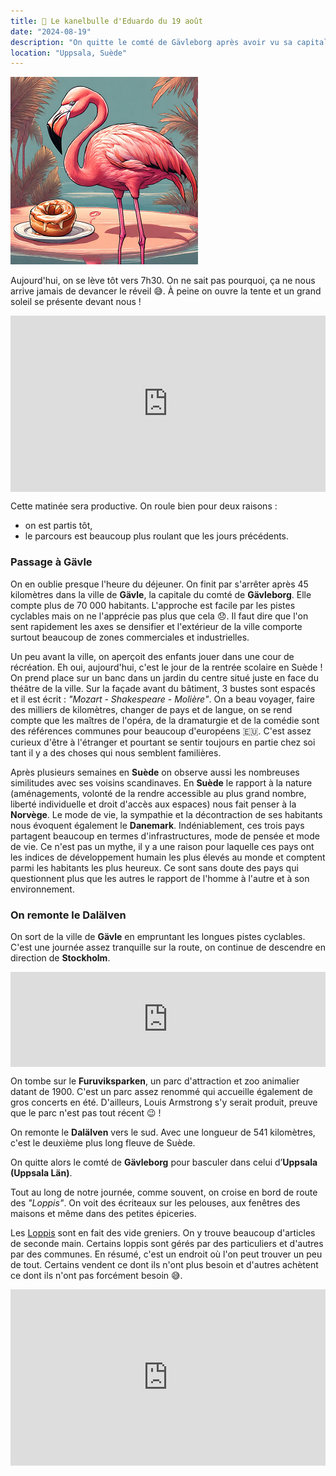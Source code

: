 ```yaml
---
title: 🥮 Le kanelbulle d'Eduardo du 19 août
date: "2024-08-19"
description: "On quitte le comté de Gävleborg après avoir vu sa capitale, Gävle !"
location: "Uppsala, Suède"
---
```


![Kanelbullar d'Eduardo](../kanelbullar_eduardo.png)

Aujourd'hui, on se lève tôt vers 7h30. On ne sait pas pourquoi, ça ne nous arrive jamais de devancer le réveil 😅. À peine on ouvre la tente et un grand soleil se présente devant nous !

<div style="width: 100%; height: 0; position: relative; padding-bottom: 56%;"><iframe src="https://giphy.com/embed/mjHL71HhhfqKfxX3Kx" style="top: 0; left: 0; width: 100%; height: 100%; position: absolute; border: 0;" allowfullscreen scrolling="no" allow="encrypted-media;" class="giphy-embed"></iframe></div>

Cette matinée sera productive. On roule bien pour deux raisons :
- on est partis tôt,
- le parcours est beaucoup plus roulant que les jours précédents.

### Passage à Gävle
On en oublie presque l'heure du déjeuner. On finit par s'arrêter après 45 kilomètres dans la ville de **Gävle**, la capitale du comté de **Gävleborg**. Elle compte plus de 70 000 habitants. L'approche est facile par les pistes cyclables mais on ne l'apprécie pas plus que cela 😞. Il faut dire que l'on sent rapidement les axes se densifier et l'extérieur de la ville comporte surtout beaucoup de zones commerciales et industrielles.

Un peu avant la ville, on aperçoit des enfants jouer dans une cour de récréation. Eh oui, aujourd'hui, c'est le jour de la rentrée scolaire en Suède ! On prend place sur un banc dans un jardin du centre situé juste en face du théâtre de la ville. Sur la façade avant du bâtiment, 3 bustes sont espacés et il est écrit : *"Mozart - Shakespeare - Molière"*. On a beau voyager, faire des milliers de kilomètres, changer de pays et de langue, on se rend compte que les maîtres de l'opéra, de la dramaturgie et de la comédie sont des références communes pour beaucoup d'européens 🇪🇺. C'est assez curieux d'être à l'étranger et pourtant se sentir toujours en partie chez soi tant il y a des choses qui nous semblent familières. 

Après plusieurs semaines en **Suède** on observe aussi les nombreuses similitudes avec ses voisins scandinaves. En **Suède** le rapport à la nature (aménagements, volonté de la rendre accessible au plus grand nombre, liberté individuelle et droit d'accès aux espaces) nous fait penser à la **Norvège**. Le mode de vie, la sympathie et la décontraction de ses habitants nous évoquent également le **Danemark**. Indéniablement, ces trois pays partagent beaucoup en termes d'infrastructures, mode de pensée et mode de vie. Ce n'est pas un mythe,  il y a une raison pour laquelle ces pays ont les indices de développement humain les plus élevés au monde et comptent parmi les habitants les plus heureux. Ce sont sans doute des pays qui questionnent plus que les autres le rapport de l'homme à l'autre et à son environnement.

### On remonte le Dalälven

On sort de la ville de **Gävle** en empruntant les longues pistes cyclables. C'est une journée assez tranquille sur la route, on continue de descendre en direction de **Stockholm**. 

<div style="left: 0; width: 100%; height: 152px; position: relative;"><iframe src="https://open.spotify.com/embed/track/1x5MjCffpcdHLf65eR9r3T?utm_source=oembed" style="top: 0; left: 0; width: 100%; height: 100%; position: absolute; border: 0;" allowfullscreen allow="clipboard-write; encrypted-media; fullscreen; picture-in-picture;"></iframe></div>

On tombe sur le **Furuviksparken**, un parc d'attraction et zoo animalier datant de 1900. C'est un parc assez renommé qui accueille également de gros concerts en été. D'ailleurs, Louis Armstrong s'y serait produit, preuve que le parc n'est pas tout récent 😉 !

On remonte le **Dalälven** vers le sud. Avec une longueur de 541 kilomètres, c'est le deuxième plus long fleuve de Suède.

On quitte alors le comté de **Gävleborg** pour basculer dans celui d’**Uppsala (Uppsala Län)**.

Tout au long de notre journée, comme souvent, on croise en bord de route des *"Loppis"*. On voit des écriteaux sur les pelouses, aux fenêtres des maisons et même dans des petites épiceries.

Les [Loppis](https://www.swedishfreak.com/culture/loppis/) sont en fait des vide greniers. On y trouve beaucoup d'articles de seconde main. Certains loppis sont gérés par des particuliers et d'autres par des communes. En résumé, c'est un endroit où l'on peut trouver un peu de tout. Certains vendent ce dont ils n'ont plus besoin et d'autres achètent ce dont ils n'ont pas forcément besoin 😅.

<div style="width: 100%; height: 0; position: relative; padding-bottom: 56%;"><iframe src="https://giphy.com/embed/Nj1mkdlTY9xupkTUHb" style="top: 0; left: 0; width: 100%; height: 100%; position: absolute; border: 0;" allowfullscreen scrolling="no" allow="encrypted-media;" class="giphy-embed"></iframe></div>